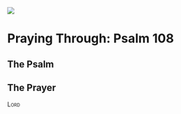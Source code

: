 <img class="intro-right" src="/images/art-paris-psalter.jpg">

# Praying Through: Psalm 108

## The Psalm

## The Prayer

<div style="font-variant: small-caps;">
Lord
</div>

<div class="poetry">

</div>
